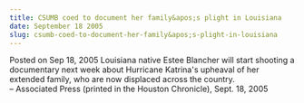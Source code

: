 ```yaml
---
title: CSUMB coed to document her family&apos;s plight in Louisiana
date: September 18 2005
slug: csumb-coed-to-document-her-family&apos;s-plight-in-louisiana
---
```


 



<span class="date">Posted on Sep 18, 2005    </span>
Louisiana native Estee Blancher will start shooting a documentary
next week about Hurricane Katrina&apos;s upheaval of her extended
family, who are now displaced across the country.<br>
&#x2013; Associated Press (printed in the Houston Chronicle), Sept. 18,
2005<br/></br>




 
